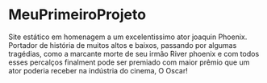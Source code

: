 # MeuPrimeiroProjeto
Site estático em homenagem a um excelentissimo ator joaquin Phoenix. Portador de história de muitos altos e baixos, passando por algumas tragédias, 
como a marcante morte de seu irmão River phoenix e com todos esses percalços finalment pode ser premiado com maior prêmio que um ator poderia 
receber na indústria do cinema, O Oscar! 
